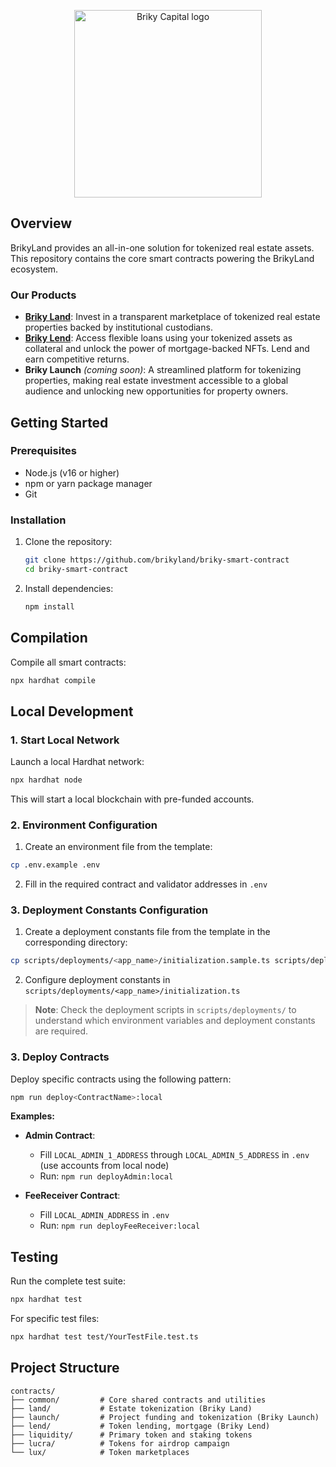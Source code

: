 <p align="center">
<picture>
  <source media="(prefers-color-scheme: dark)" srcset="https://brikycapital.com/images/logo-with-text-white.svg">
  <source media="(prefers-color-scheme: light)" srcset="https://brikycapital.com/images/logo-with-text-black.svg">
  <img alt="Briky Capital logo" width="300">
</picture>
</p>

## Overview

BrikyLand provides an all-in-one solution for tokenized real estate assets. This repository contains the core smart contracts powering the BrikyLand ecosystem.

### Our Products

- **[Briky Land](https://brikyland.com/)**: Invest in a transparent marketplace of tokenized real estate properties backed by institutional custodians.
- **[Briky Lend](https://testnet.brikylend.com/)**: Access flexible loans using your tokenized assets as collateral and unlock the power of mortgage-backed NFTs. Lend and earn competitive returns.
- **Briky Launch** *(coming soon)*: A streamlined platform for tokenizing properties, making real estate investment accessible to a global audience and unlocking new opportunities for property owners. 

## Getting Started

### Prerequisites

- Node.js (v16 or higher)
- npm or yarn package manager
- Git

### Installation

1. Clone the repository:
   ```bash
   git clone https://github.com/brikyland/briky-smart-contract
   cd briky-smart-contract
   ```

2. Install dependencies:
   ```bash
   npm install
   ```

## Compilation

Compile all smart contracts:

```bash
npx hardhat compile
```

## Local Development

### 1. Start Local Network

Launch a local Hardhat network:

```bash
npx hardhat node
```

This will start a local blockchain with pre-funded accounts.

### 2. Environment Configuration

1. Create an environment file from the template:
```bash
cp .env.example .env
```

2. Fill in the required contract and validator addresses in `.env`

### 3. Deployment Constants Configuration

1. Create a deployment constants file from the template in the corresponding directory:
```bash
cp scripts/deployments/<app_name>/initialization.sample.ts scripts/deployments/<app_name>/initialization.ts
```

2. Configure deployment constants in `scripts/deployments/<app_name>/initialization.ts`

> **Note**: Check the deployment scripts in `scripts/deployments/` to understand which environment variables and deployment constants are required.

### 3. Deploy Contracts

Deploy specific contracts using the following pattern:

```bash
npm run deploy<ContractName>:local
```

**Examples:**

- **Admin Contract**: 
  - Fill `LOCAL_ADMIN_1_ADDRESS` through `LOCAL_ADMIN_5_ADDRESS` in `.env` (use accounts from local node)
  - Run: `npm run deployAdmin:local`

- **FeeReceiver Contract**:
  - Fill `LOCAL_ADMIN_ADDRESS` in `.env`
  - Run: `npm run deployFeeReceiver:local`

## Testing

Run the complete test suite:

```bash
npx hardhat test
```

For specific test files:

```bash
npx hardhat test test/YourTestFile.test.ts
```

## Project Structure

```
contracts/
├── common/         # Core shared contracts and utilities
├── land/           # Estate tokenization (Briky Land)
├── launch/         # Project funding and tokenization (Briky Launch)
├── lend/           # Token lending, mortgage (Briky Lend)
├── liquidity/      # Primary token and staking tokens
├── lucra/          # Tokens for airdrop campaign
└── lux/            # Token marketplaces
```


